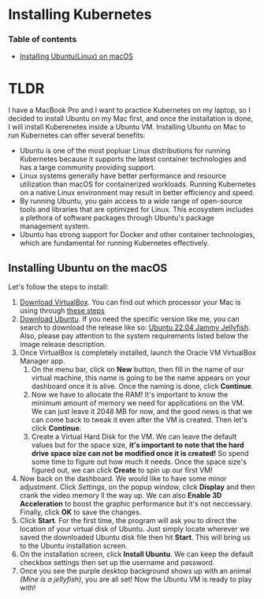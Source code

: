 # Installing Kubernetes

### Table of contents
- [Installing Ubuntu(Linux) on macOS](#installing-ubuntu-on-macos)

# TLDR
I have a MacBook Pro and I want to practice Kubernetes on my laptop, so I decided to install Ubuntu on my Mac first, and once the installation is done, I will install Kuberenetes inside a Ubuntu VM. Installing Ubuntu on Mac to run Kubernetes can offer several benefits:
- Ubuntu is one of the most popluar Linux distributions for running Kubernetes because it supports the latest container technologies and has a large community providing support.
- Linux systems generally have better performance and resource utilization than macOS for containerized workloads. Running Kubernetes on a native Linux environment may result in better efficiency and speed.
- By running Ubuntu, you gain access to a wide range of open-source tools and libraries that are optimized for Linux. This ecosystem includes a plethora of software packages through Ubuntu's package management system.
- Ubuntu has strong support for Docker and other container technologies, which are fundamental for running Kubernetes effectively.

## Installing Ubuntu on the macOS

<!-- [How to install Ubuntu on Mac](https://www.youtube.com/watch?v=Hzji7w882OY&t=15s) -->

Let's follow the steps to install:
1. [Download VirtualBox](https://www.virtualbox.org/wiki/Downloads). You can find out which processor your Mac is using through [these steps](https://www.howtogeek.com/706226/how-to-check-if-your-mac-is-using-an-intel-or-apple-silicon-processor/)
2. [Download Ubuntu](https://ubuntu.com/download/desktop). If you need the specific version like me, you can search to download the release like so: [Ubuntu 22.04 Jammy Jellyfish](https://releases.ubuntu.com/jammy/). Also, please pay attention to the system requirements listed below the image release description.
3. Once VirtualBox is completely installed, launch the Oracle VM VirtualBox Manager app.
   1. On the menu bar, click on **New** button, then fill in the name of our virtual machine, this name is going to be the name appears on your dashboard once it is alive. Once the naming is done, click **Continue**.
   2. Now we have to allocate the RAM! It's important to know the minimum amount of memory we need for applications on the VM. We can just leave it 2048 MB for now, and the good news is that we can come back to tweak it even after the VM is created. Then let's click **Continue**.
   3. Create a Virtual Hard Disk for the VM. We can leave the default values but for the space size, **it's important to note that the hard drive space size can not be modified once it is created!** So spend some time to figure out how much it needs. Once the space size's figured out, we can click **Create** to spin up our first VM!
4. Now back on the dashboard. We would like to have some minor adjustment. Click *Settings*, on the popup window, click **Display** and then crank the video memory ll the way up. We can also **Enable 3D Acceleration** to boost the graphic performance but it's not neccessary. Finally, click **OK** to save the changes.
5. Click **Start**. For the first time, the program will ask you to direct the location of your virtual disk of Ubuntu. Just simply locate wherever we saved the downloaded Ubuntu disk file then hit **Start**. This will bring us to the Ubuntu installation screen.
6. On the installation screen, click **Install Ubuntu**. We can keep the default checkbox settings then set up the username and password.
7. Once you see the purple desktop background shows up with an animal *(Mine is a jellyfish)*, you are all set! Now the Ubuntu VM is ready to play with! 
